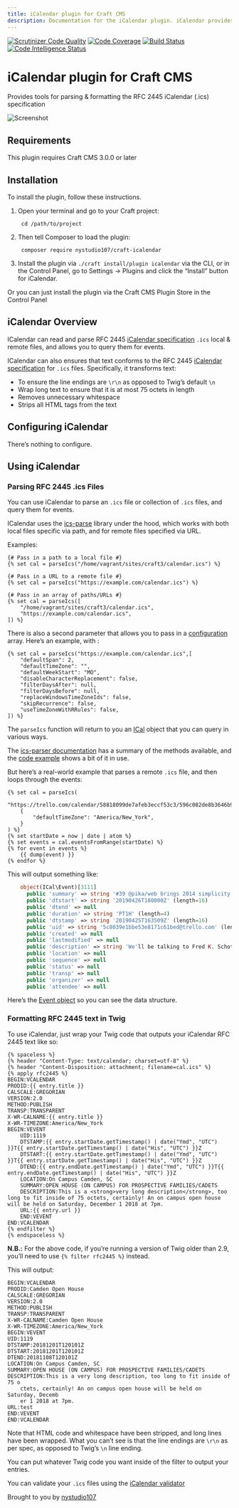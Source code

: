 ```yaml
---
title: iCalendar plugin for Craft CMS
description: Documentation for the iCalendar plugin. iCalendar provides tools for parsing & formatting the RFC 2445 iCalendar (.ics) specification
---
```

[![Scrutinizer Code Quality](https://scrutinizer-ci.com/g/nystudio107/craft-icalendar/badges/quality-score.png?b=v1)](https://scrutinizer-ci.com/g/nystudio107/craft-icalendar/?branch=v1) [![Code Coverage](https://scrutinizer-ci.com/g/nystudio107/craft-icalendar/badges/coverage.png?b=v1)](https://scrutinizer-ci.com/g/nystudio107/craft-icalendar/?branch=v1) [![Build Status](https://scrutinizer-ci.com/g/nystudio107/craft-icalendar/badges/build.png?b=v1)](https://scrutinizer-ci.com/g/nystudio107/craft-icalendar/build-status/v1) [![Code Intelligence Status](https://scrutinizer-ci.com/g/nystudio107/craft-icalendar/badges/code-intelligence.svg?b=v1)](https://scrutinizer-ci.com/code-intelligence)

# iCalendar plugin for Craft CMS

Provides tools for parsing & formatting the RFC 2445 iCalendar (.ics) specification

![Screenshot](./resources/img/plugin-logo.png)

## Requirements

This plugin requires Craft CMS 3.0.0 or later

## Installation

To install the plugin, follow these instructions.

1. Open your terminal and go to your Craft project:

        cd /path/to/project

2. Then tell Composer to load the plugin:

        composer require nystudio107/craft-icalendar

3. Install the plugin via `./craft install/plugin icalendar` via the CLI, or in the Control Panel, go to Settings → Plugins and click the “Install” button for iCalendar.

Or you can just install the plugin via the Craft CMS Plugin Store in the Control Panel

## iCalendar Overview

ICalendar can read and parse RFC 2445 [iCalendar specification](https://icalendar.org/) `.ics` local & remote files, and allows you to query them for events.

ICalendar can also ensures that text conforms to the RFC 2445 [iCalendar specification](https://icalendar.org/) for `.ics` files. Specifically, it transforms text:

* To ensure the line endings are `\r\n` as opposed to Twig’s default `\n`
* Wrap long text to ensure that it is at most 75 octets in length
* Removes unnecessary whitespace
* Strips all HTML tags from the text

## Configuring iCalendar

There’s nothing to configure.

## Using iCalendar

### Parsing RFC 2445 .ics Files

You can use iCalendar to parse an `.ics` file or collection of `.ics` files, and query them for events.

ICalendar uses the [ics-parse](https://github.com/u01jmg3/ics-parser) library under the hood, which works with both local files specific via path, and for remote files specified via URL.

Examples:
```twig
{# Pass in a path to a local file #}
{% set cal = parseIcs("/home/vagrant/sites/craft3/calendar.ics") %}

{# Pass in a URL to a remote file #}
{% set cal = parseIcs("https://example.com/calendar.ics") %}

{# Pass in an array of paths/URLs #}
{% set cal = parseIcs([
    "/home/vagrant/sites/craft3/calendar.ics",
    "https://example.com/calendar.ics",
]) %}
```

There is also a second parameter that allows you to pass in a [configuration](https://github.com/u01jmg3/ics-parser/blob/master/src/ICal/ICal.php#L248) array. Here’s an example, with :
```twig
{% set cal = parseIcs("https://example.com/calendar.ics",[
    "defaultSpan": 2,
    "defaultTimeZone": "",
    "defaultWeekStart": "MO",
    "disableCharacterReplacement": false,
    "filterDaysAfter": null,
    "filterDaysBefore": null,
    "replaceWindowsTimeZoneIds": false,
    "skipRecurrence": false,
    "useTimeZoneWithRRules": false,
]) %}

```
The `parseIcs` function will return to you an [ICal](https://github.com/u01jmg3/ics-parser/blob/master/src/ICal/ICal.php) object that you can query in various ways.

The [ics-parser documentation](https://github.com/u01jmg3/ics-parser#methods) has a summary of the methods available, and the [code example](https://github.com/u01jmg3/ics-parser/blob/master/examples/index.php) shows a bit of it in use.

But here’s a real-world example that parses a remote `.ics` file, and then loops through the events:

```twig
{% set cal = parseIcs(
    "https://trello.com/calendar/58818099de7afeb3eccf53c3/596c082de8b3646b91fe224c/a33556c5da5218fe3ed14f368b6b77bc.ics",
    {
        "defaultTimeZone": "America/New_York",
    }
) %}
{% set startDate = now | date | atom %}
{% set events = cal.eventsFromRange(startDate) %}
{% for event in events %}
    {{ dump(event) }}
{% endfor %}
```

This will output something like:
```php
    object(ICal\Event)[3111]
      public 'summary' => string '#39 @pika/web brings 2014 simplicity to 2019 JavaScript [To Do]' (length=63)
      public 'dtstart' => string '20190426T180000Z' (length=16)
      public 'dtend' => null
      public 'duration' => string 'PT1H' (length=4)
      public 'dtstamp' => string '20190425T163509Z' (length=16)
      public 'uid' => string '5c8039e1bbe53e8171c61bed@trello.com' (length=35)
      public 'created' => null
      public 'lastmodified' => null
      public 'description' => string 'We'll be talking to Fred K. Schott https://twitter.com/FredKSchott http://fredkschott.com/about/ about @pika/web that allows us to use modern web development without a massive build/bundle step!'
      public 'location' => null
      public 'sequence' => null
      public 'status' => null
      public 'transp' => null
      public 'organizer' => null
      public 'attendee' => null
```

Here’s the [Event object](https://github.com/u01jmg3/ics-parser/blob/master/src/ICal/Event.php) so you can see the data structure.

### Formatting RFC 2445 text in Twig

To use iCalendar, just wrap your Twig code that outputs your iCalendar RFC 2445 text like so:

```twig
{% spaceless %}
{% header "Content-Type: text/calendar; charset=utf-8" %}
{% header "Content-Disposition: attachment; filename=cal.ics" %}
{% apply rfc2445 %}
BEGIN:VCALENDAR
PRODID:{{ entry.title }}
CALSCALE:GREGORIAN
VERSION:2.0
METHOD:PUBLISH
TRANSP:TRANSPARENT
X-WR-CALNAME:{{ entry.title }}
X-WR-TIMEZONE:America/New_York
BEGIN:VEVENT
    UID:1119
    DTSTAMP:{{ entry.startDate.getTimestamp() | date("Ymd", "UTC") }}T{{ entry.startDate.getTimestamp() | date("His", "UTC") }}Z
    DTSTART:{{ entry.startDate.getTimestamp() | date("Ymd", "UTC") }}T{{ entry.startDate.getTimestamp() | date("His", "UTC") }}Z
    DTEND:{{ entry.endDate.getTimestamp() | date("Ymd", "UTC") }}T{{ entry.endDate.getTimestamp() | date("His", "UTC") }}Z
    LOCATION:On Campus Camden, SC
    SUMMARY:OPEN HOUSE (ON CAMPUS) FOR PROSPECTIVE FAMILIES/CADETS
    DESCRIPTION:This is a <strong>very long description</strong>, too long to fit inside of 75 octets, certainly! An on campus open house will be held on Saturday, December 1 2018 at 7pm.
    URL:{{ entry.url }}
    END:VEVENT
END:VCALENDAR
{% endfilter %}
{% endspaceless %}
```

**N.B.:** For the above code, if you’re running a version of Twig older than 2.9, you’ll need to use `{% filter rfc2445 %}` instead.

This will output:
```
BEGIN:VCALENDAR
PRODID:Camden Open House
CALSCALE:GREGORIAN
VERSION:2.0
METHOD:PUBLISH
TRANSP:TRANSPARENT
X-WR-CALNAME:Camden Open House
X-WR-TIMEZONE:America/New_York
BEGIN:VEVENT
UID:1119
DTSTAMP:20181201T120101Z
DTSTART:20181201T120101Z
DTEND:20181108T120101Z
LOCATION:On Campus Camden, SC
SUMMARY:OPEN HOUSE (ON CAMPUS) FOR PROSPECTIVE FAMILIES/CADETS
DESCRIPTION:This is a very long description, too long to fit inside of 75 o
	ctets, certainly! An on campus open house will be held on Saturday, Decemb
	er 1 2018 at 7pm.
URL:test
END:VEVENT
END:VCALENDAR
```

Note that HTML code and whitespace have been stripped, and long lines have been wrapped. What you can’t see is that the line endings are `\r\n` as per spec, as opposed to Twig’s `\n` line ending.

You can put whatever Twig code you want inside of the filter to output your entries.

You can validate your `.ics` files using the [iCalendar validator](https://icalendar.org/validator.html)

Brought to you by [nystudio107](https://nystudio107.com)
